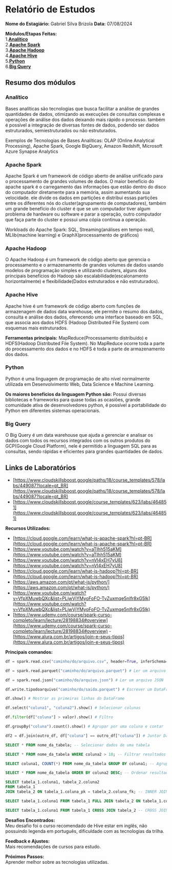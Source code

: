 # Relatório de Estudos

**Nome do Estagiário:** Gabriel Silva Brizola
**Data:** 07/08/2024

**Módulos/Etapas Feitas:**   
1.[**Analítico**](#analitico)  
2.[**Apache Spark**](#spark)   
3.[**Apache Hadoop**](#hadoop)     
4.[**Apache Hive**](#hive)   
5.[**Python**](#python)   
6.[**Big Query**](#bigquery)

## Resumo dos módulos 

### Analítico <a id = "analitico"></a>
Bases analíticas são tecnologias que busca facilitar a análise de grandes quantidades de dados, otimizando as execuções de consultas complexas e operações de análise dos dados deixando mais rápido o processo. também é possível a integração de diversas fontes de dados, podendo ser dados estruturados, semiestruturados ou não estruturados.

Exemplos de Tecnologias de Bases Analíticas: OLAP (Online Analytical Processing), Apache Spark, Google BigQuery, Amazon Redshift, Microsoft Azure Synapse Analytics

### Apache Spark <a id = "spark"> </a>
Apache Spark é um framework de código aberto de análise unificado para o processamento de grandes volumes de dados. O maior benefício do apache spark é o carregamento das informações que estão dentro do disco do computador diretamente para a memória, assim aumentando sua velocidade. ele divide os dados em partições e distribui essas partições entre os diferentes nós do cluster(agrupamento de computadores), também um grande benefício do cluster é que se um computador tiver algum problema de hardware ou software e parar a operação, outro computador que faça parte do cluster e possui uma cópia continua a operação.

Workloads do Apache Spark: SQL, Streaming(análises em tempo real), MLlib(machine learning) e GraphX(processamento de gráficos)


### Apache Hadoop <a id = "hadoop"> </a>
O Apache Hadoop é um framework de código aberto que gerencia o processamento e o armazenamento de grandes volumes de dados usando modelos de programação simples e utilizando clusters, alguns dos principais benefícios do Hadoop são escalabilidade(escalonamento horizontalmente) e flexibilidade(Dados estruturados e não estruturados).

### Apache Hive <a id = "hive"> </a>
Apache hive é um framework de código aberto com funções de armazenagem de dados data warehouse, ele permite o resumo dos dados, consulta e análise dos dados, oferecendo uma interface baseado em SQL, que associa aos dados HDFS (Hadoop Distributed File System) com esquemas mais estruturados.

**Ferramentas principais:** MapReduce(Processamento distribuído) e HDFS(Hadoop Distributed File System).
No MapReduce ocorre toda a parte do processamento dos dados e no HDFS é toda a parte de armazenamento dos dados.

### Python <a id = "python"></a>
Python é uma linguagem de programação de alto nível normalmente utilizada em Desenvolvimento Web, Data Science e Machine Learning.

**Os maiores benefícios da linguagem Python são:** Possui diversas bibliotecas e frameworks para quase todas as ocasiões, grande comunidade ativa de desenvolvedores python, é possível a portabilidade do Python em diferentes sistemas operacionais.

### Big Query <a id = "bigquery"></a>
O Big Query é um data warehouse que ajuda a gerenciar e analisar os dados com todos os recursos integrados com os outros produtos do GCP(Google Cloud Platform), nele é permitido a linguagem SQL para as consultas, sendo rápidas e eficientes para grandes quantidades de dados.

## Links de Laboratórios

- [https://www.cloudskillsboost.google/paths/18/course_templates/578/labs/449087?locale=pt_BR](https://www.cloudskillsboost.google/paths/18/course_templates/578/labs/449087?locale=pt_BR)
- [https://www.cloudskillsboost.google/course_templates/623/labs/464851](https://www.cloudskillsboost.google/course_templates/623/labs/464851)

**Recursos Utilizados:**  
- [https://cloud.google.com/learn/what-is-apache-spark?hl=pt-BR](https://cloud.google.com/learn/what-is-apache-spark?hl=pt-BR)
- [https://www.youtube.com/watch?v=aTIhh515aKM](https://www.youtube.com/watch?v=aTIhh515aKM)
- [https://www.youtube.com/watch?v=nVI4xEH7yU8](https://www.youtube.com/watch?v=nVI4xEH7yU8)
- [https://cloud.google.com/learn/what-is-hadoop?hl=pt-BR](https://cloud.google.com/learn/what-is-hadoop?hl=pt-BR)
- [https://aws.amazon.com/pt/what-is/python/](https://aws.amazon.com/pt/what-is/python/)
- [https://www.youtube.com/watch?v=VfpXMuwbQXc&list=PLjwVjYMyoFoFO-TvZuxmqe5nlfr8xG5lk](https://www.youtube.com/watch?v=VfpXMuwbQXc&list=PLjwVjYMyoFoFO-TvZuxmqe5nlfr8xG5lk)
- [https://www.udemy.com/course/spark-curso-completo/learn/lecture/28198834#overview](https://www.udemy.com/course/spark-curso-completo/learn/lecture/28198834#overview)
-[https://www.alura.com.br/artigos/join-e-seus-tipos](https://www.alura.com.br/artigos/join-e-seus-tipos)


**Principais comandos:**  
```python
df = spark.read.csv("caminho/do/arquivo.csv", header=True, inferSchema=True) # ler um arquivo csv
```
```python
df = spark.read.parquet("caminho/do/arquivo.parquet") # Ler um arquivo Parquet
```
```python
df = spark.read.json("caminho/do/arquivo.json") # Ler um arquivo JSON
```
```python
df.write.tipodoarquivo("caminho/do/saida.parquet") # Escrever um DataFrame
```
```python
df.show() # Mostrar as primeiras linhas do DataFrame
```
```python
df.select("coluna1", "coluna2").show() # Selecionar colunas
```
```python
df.filter(df["coluna"] > valor).show() # Filtro
```
```python
df.groupBy("coluna").count().show() # Agrupar por uma coluna e contar
```
```python
df2 = df.join(outro_df, df["coluna"] == outro_df["coluna"]) # Juntar DataFrames
```
```sql
SELECT * FROM nome_da_tabela; -- Selecionar dados de uma tabela
```
```sql
SELECT * FROM nome_da_tabela WHERE coluna2 > 10; -- Filtrar resultados
```
```sql
SELECT coluna1, COUNT(*) FROM nome_da_tabela GROUP BY coluna1; -- Agrupa os dados pela coluna 1 e conta quantos registros há em cada grupo
```
```sql
SELECT * FROM nome_da_tabela ORDER BY coluna2 DESC; -- Ordenar resultados
```
```sql
SELECT tabela_1.coluna1, tabela_2.coluna2
FROM tabela_1
JOIN tabela_2 ON tabela_1.coluna_pk = tabela_2.coluna_fk; -- INNER JOIN
```
```sql
SELECT tabela_1.coluna1 FROM tabela_1 FULL JOIN tabela_2 ON tabela_1.coluna_pk = tabela_2.coluna_fk -- FULL JOIN
```
```sql
SELECT tabela_1.coluna1 FROM tabela_1 CROSS JOIN tabela_2 -- CROSS JOIN
```

**Desafios Encontrados:**  
Meu desafio foi o curso recomendado de Hive estar em inglês, não possuindo legenda em português, dificuldade com as tecnologias da trilha.

**Feedback e Ajustes:**  
Mais recomendações de cursos para estudo.

**Próximos Passos:**  
Aprender melhor sobre as tecnologias utilizadas.